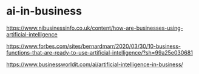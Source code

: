 # ai-in-business
https://www.nibusinessinfo.co.uk/content/how-are-businesses-using-artificial-intelligence

https://www.forbes.com/sites/bernardmarr/2020/03/30/10-business-functions-that-are-ready-to-use-artificial-intelligence/?sh=99a25e030681

https://www.businessworldit.com/ai/artificial-intelligence-in-business/
